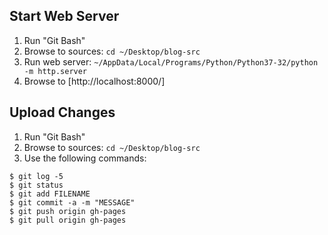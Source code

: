 Start Web Server
----------------

1. Run "Git Bash"
2. Browse to sources: `cd ~/Desktop/blog-src`
3. Run web server: `~/AppData/Local/Programs/Python/Python37-32/python -m http.server`
4. Browse to [http://localhost:8000/]

Upload Changes
--------------

1. Run "Git Bash"
2. Browse to sources: `cd ~/Desktop/blog-src`
3. Use the following commands:

```
$ git log -5
$ git status
$ git add FILENAME
$ git commit -a -m "MESSAGE"
$ git push origin gh-pages
$ git pull origin gh-pages
```
